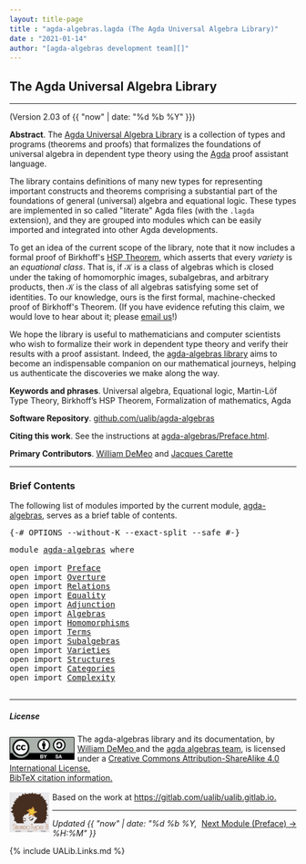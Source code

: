 ```yaml
---
layout: title-page
title : "agda-algebras.lagda (The Agda Universal Algebra Library)"
date : "2021-01-14"
author: "[agda-algebras development team][]"
---
```


<!--

LICENSE:

The software in this file is subject to the GNU General Public License v3.0.

See the LICENSE file at https://gitlhub.com/ualib/agda-universal-algebra/-/blob/master/LICENSE

The text other than software is copyright of the author. It can be
used for scholarly purposes subject to the usual academic conventions
of citation.

* The *.lagda files are not meant to be read by people, but rather to be
  type-checked by the Agda proof assistant and to automatically generate html files
  (which are meant to be read by people).

* This is done with the generate-html file to generate markdown and html files from the
  literate Agda (.lagda) files, and then using jekyll to convert markdown into html.

-->

## The Agda Universal Algebra Library

---------------------------------------------------------------------------------

(Version 2.03 of {{ "now" | date: "%d %b %Y" }})

**Abstract**. The [Agda Universal Algebra Library](https://ualib.github.io/agda-algebras) is a collection of types and programs (theorems and proofs) that formalizes the foundations of universal algebra in dependent type theory using the [Agda](https://wiki.portal.chalmers.se/agda/pmwiki.php) proof assistant language.

The library contains definitions of many new types for representing important constructs and theorems comprising a substantial part of the foundations of general (universal) algebra and equational logic. These types are implemented in so called "literate" Agda files (with the `.lagda` extension), and they are grouped into modules which can be easily imported and integrated into other Agda developments.

To get an idea of the current scope of the library, note that it now includes a formal proof of Birkhoff's [HSP Theorem](https://en.wikipedia.org/wiki/Variety_(universal_algebra)#Birkhoff's_theorem), which asserts that every *variety* is an *equational class*.  That is, if 𝒦 is a class of algebras which is closed under the taking of homomorphic images, subalgebras, and arbitrary products, then 𝒦 is the class of all algebras satisfying some set of identities. To our knowledge, ours is the first formal, machine-checked proof of Birkhoff's Theorem. (If you have evidence refuting this claim, we would love to hear about it; please [email us](mailto:williamdemeo@gmail.com)!)

We hope the library is useful to mathematicians and computer scientists who wish to formalize their work in dependent type theory and verify their results with a proof assistant. Indeed, the [agda-algebras library](https://github.com/ualib/agda-algebras) aims to become an indispensable companion on our mathematical journeys, helping us authenticate the discoveries we make along the way.

**Keywords and phrases**. Universal algebra, Equational logic, Martin-Löf Type Theory, Birkhoff’s HSP Theorem, Formalization of mathematics, Agda

**Software Repository**. [github.com/ualib/agda-algebras](https://github.com/ualib/agda-algebras)

**Citing this work**. See the instructions at [agda-algebras/Preface.html](https://ualib.github.io/agda-algebras/Preface.html#how-to-cite-the-agda-algebras-library).

**Primary Contributors**. [William DeMeo](https://williamdemeo.gitlab.io) and [Jacques Carette](http://www.cas.mcmaster.ca/~carette/)

--------------------------------

### Brief Contents

The following list of modules imported by the current module, [agda-algebras](https://ualib.github.io/agda-algebras/agda-algebras.html), serves as a brief table of contents.

<pre class="Agda">
<a id="3646" class="Symbol">{-#</a> <a id="3650" class="Keyword">OPTIONS</a> <a id="3658" class="Pragma">--without-K</a> <a id="3670" class="Pragma">--exact-split</a> <a id="3684" class="Pragma">--safe</a> <a id="3691" class="Symbol">#-}</a>
</pre>
<pre class="Agda">
<a id="3719" class="Keyword">module</a> <a id="3726" href="agda-algebras.html" class="Module">agda-algebras</a> <a id="3740" class="Keyword">where</a>

<a id="3747" class="Keyword">open</a> <a id="3752" class="Keyword">import</a> <a id="3759" href="Preface.html" class="Module">Preface</a>
<a id="3767" class="Keyword">open</a> <a id="3772" class="Keyword">import</a> <a id="3779" href="Overture.html" class="Module">Overture</a>
<a id="3788" class="Keyword">open</a> <a id="3793" class="Keyword">import</a> <a id="3800" href="Relations.html" class="Module">Relations</a>
<a id="3810" class="Keyword">open</a> <a id="3815" class="Keyword">import</a> <a id="3822" href="Equality.html" class="Module">Equality</a>
<a id="3831" class="Keyword">open</a> <a id="3836" class="Keyword">import</a> <a id="3843" href="Adjunction.html" class="Module">Adjunction</a>
<a id="3854" class="Keyword">open</a> <a id="3859" class="Keyword">import</a> <a id="3866" href="Algebras.html" class="Module">Algebras</a>
<a id="3875" class="Keyword">open</a> <a id="3880" class="Keyword">import</a> <a id="3887" href="Homomorphisms.html" class="Module">Homomorphisms</a>
<a id="3901" class="Keyword">open</a> <a id="3906" class="Keyword">import</a> <a id="3913" href="Terms.html" class="Module">Terms</a>
<a id="3919" class="Keyword">open</a> <a id="3924" class="Keyword">import</a> <a id="3931" href="Subalgebras.html" class="Module">Subalgebras</a>
<a id="3943" class="Keyword">open</a> <a id="3948" class="Keyword">import</a> <a id="3955" href="Varieties.html" class="Module">Varieties</a>
<a id="3965" class="Keyword">open</a> <a id="3970" class="Keyword">import</a> <a id="3977" href="Structures.html" class="Module">Structures</a>
<a id="3988" class="Keyword">open</a> <a id="3993" class="Keyword">import</a> <a id="4000" href="Categories.html" class="Module">Categories</a>
<a id="4011" class="Keyword">open</a> <a id="4016" class="Keyword">import</a> <a id="4023" href="Complexity.html" class="Module">Complexity</a>

</pre>

------------------------------

##### <a id="license">License</a>

<a rel="license" href="http://creativecommons.org/licenses/by-sa/4.0/">
  <img alt="Creative Commons License" style="border-width:0; float: left; padding:5px 5px 0px 0px" height='40' src="css/by-sa.svg" />
  <!-- <img alt="Creative Commons License" style="border-width:0; float: left; padding:5px 5px 0px 0px" height='40' src="https://i.creativecommons.org/l/by-sa/4.0/88x31.png" /> -->
</a>
<span xmlns:dct="http://purl.org/dc/terms/" property="dct:title">
  The agda-algebras library and its documentation,
</span> by
<a xmlns:cc="http://creativecommons.org/ns#" href="https://williamdemeo.gitlab.io/" property="cc:attributionName" rel="cc:attributionURL">
  William DeMeo
  </a> and the <a href="https://ualib.github.io/agda-algebras/Preface.html#the-agda-algebras-development-team">agda algebras team</a>,
is licensed under a
<a rel="license" href="http://creativecommons.org/licenses/by-sa/4.0/">
  Creative Commons Attribution-ShareAlike 4.0 International License.
</a>
<br />
<a href="https://ualib.github.io/agda-algebras/Preface.html#how-to-cite-the-agda-algebras-library">BibTeX citation information.</a>
<br />
<br />
<a href="https://stereotypeb.gitlab.io"><img alt="stereotypeb" style="border-width:0; float: left; padding:0px 5px 0px 0px;" width='70' src="css/stereotypeb-avatar.png" /></a>
Based on the work at
<a xmlns:dct="http://purl.org/dc/terms/" href="https://gitlab.com/ualib/ualib.gitlab.io" rel="dct:source">
  https://gitlab.com/ualib/ualib.gitlab.io.
</a>

<p></p>

---------------------------------

<span style="float:right;">[Next Module (Preface) →](Preface.html)</span>


<div class="container">
<p>
<i>Updated {{ "now" | date: "%d %b %Y, %H:%M" }}</i>
</p>
</div>


{% include UALib.Links.md %}

